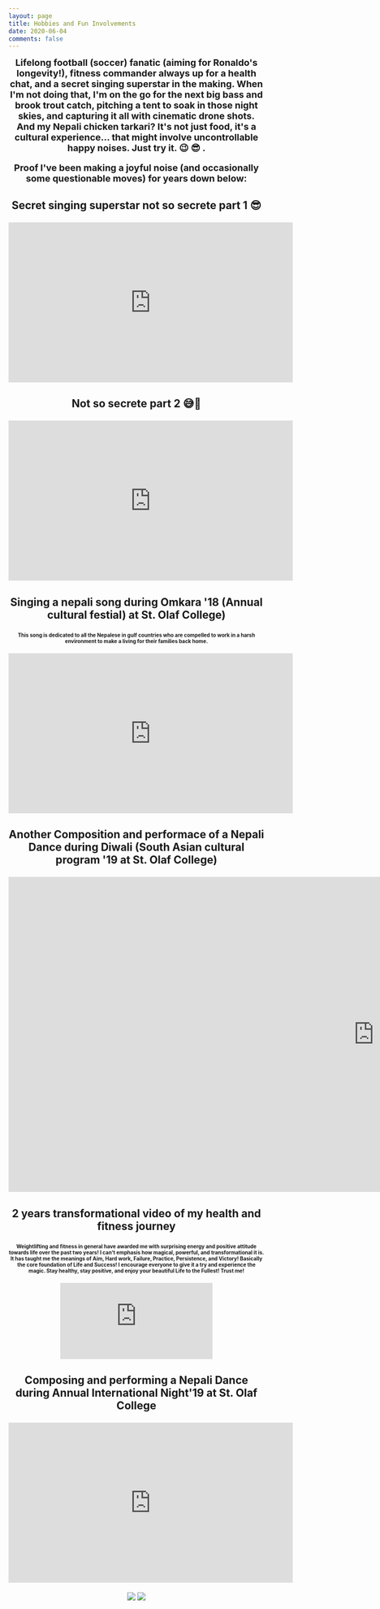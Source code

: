 ```yaml
---
layout: page
title: Hobbies and Fun Involvements
date: 2020-06-04
comments: false
---
```

 <center> <strong><font size="+1"> 
Lifelong football (soccer) fanatic (aiming for Ronaldo's longevity!), fitness commander always up for a health chat, and a secret singing superstar in the making. When I'm not doing that, I'm on the go for the next big bass and brook trout catch, pitching a tent to soak in those night skies, and capturing it all with cinematic drone shots. And my Nepali chicken tarkari? It's not just food, it's a cultural experience... that might involve uncontrollable happy noises. Just try it. 😉 
 &#128526; .

Proof I've been making a joyful noise (and occasionally some questionable moves) for years down below:

### Secret singing superstar not so secrete part 1 😎
<iframe width="560" height="315" src="https://www.youtube.com/watch?v=foS8Xal3_R4" frameborder="0" allow="accelerometer; autoplay; encrypted-media; gyroscope; picture-in-picture" allowfullscreen></iframe>

### Not so secrete part 2 😅🤭
<iframe width="560" height="315" src="https://www.youtube.com/watch?v=cQWGb17NxXA" frameborder="0" allow="accelerometer; autoplay; encrypted-media; gyroscope; picture-in-picture" allowfullscreen></iframe>

### Singing a nepali song during Omkara '18 (Annual cultural festial) at St. Olaf College)
<font size = '0.7'> This song is dedicated to all the Nepalese in gulf countries who are compelled to work in a harsh environment to make a living for their families back home. </font>
<iframe width="560" height="315" src="https://www.youtube.com/embed/Sublqdi5XlU" frameborder="0" allow="accelerometer; autoplay; encrypted-media; gyroscope; picture-in-picture" allowfullscreen></iframe>


### Another Composition and performace of a Nepali Dance during Diwali (South Asian cultural program '19 at St. Olaf College)
<iframe width="1440" height="620" src="https://www.youtube.com/embed/RcMIt4siaKs" frameborder="0" allow="accelerometer; autoplay; encrypted-media; gyroscope; picture-in-picture" allowfullscreen></iframe>

### 2 years transformational video of my health and fitness journey
<font size = '0.5'> Weightlifting and fitness in general have awarded me with surprising energy and positive attitude towards life over the past two years! I can't emphasis how magical, powerful, and transformational it is. It has taught me the meanings of Aim, Hard work, Failure, Practice, Persistence, and Victory! Basically the core foundation of Life and Success!
I encourage everyone to give it a try and experience the magic. Stay healthy, stay positive, and enjoy your beautiful Life to the Fullest! Trust me! </font>
<iframe src="https://www.facebook.com/100000832361732/videos/2206826379355086/" scrolling="no" frameborder="0" allowTransparency="true" allowFullScreen="true"></iframe> 

### Composing and performing a Nepali Dance during Annual International Night'19 at St. Olaf College
<iframe src="https://www.facebook.com/plugins/video.php?href=https%3A%2F%2Fwww.facebook.com%2Fkshitij.gurung.56%2Fvideos%2F2159293330775058%2F&show_text=0&width=560" width="560" height="315" style="border:none;overflow:hidden" scrolling="no" frameborder="0" allowTransparency="true" allowFullScreen="true"></iframe>


<figure class="half">
	<a href="https://scontent-msp1-1.xx.fbcdn.net/v/t1.0-9/67358610_2375145822523140_6364679969716568064_o.jpg?_nc_cat=109&_nc_sid=8024bb&_nc_ohc=LuL309xI0WAAX_v3sqO&_nc_ht=scontent-msp1-1.xx&oh=e3e1704a9a90c7751d852f81cbf0af8f&oe=5F08BFDE"> <img src="https://scontent-msp1-1.xx.fbcdn.net/v/t1.0-9/67358610_2375145822523140_6364679969716568064_o.jpg?_nc_cat=109&_nc_sid=8024bb&_nc_ohc=LuL309xI0WAAX_v3sqO&_nc_ht=scontent-msp1-1.xx&oh=e3e1704a9a90c7751d852f81cbf0af8f&oe=5F08BFDE"></a>
	<a href="https://scontent-msp1-1.xx.fbcdn.net/v/t1.0-9/13507135_1087019981335737_4598956458583175717_n.jpg?_nc_cat=100&_nc_sid=110474&_nc_ohc=XnJ0L6C0lLQAX-NO-2R&_nc_ht=scontent-msp1-1.xx&oh=4d10c174d906d485af6720bdfaee08e6&oe=5F08C6DB">
    <img src="https://scontent-msp1-1.xx.fbcdn.net/v/t1.0-9/13507135_1087019981335737_4598956458583175717_n.jpg?_nc_cat=100&_nc_sid=110474&_nc_ohc=XnJ0L6C0lLQAX-NO-2R&_nc_ht=scontent-msp1-1.xx&oh=4d10c174d906d485af6720bdfaee08e6&oe=5F08C6DB"></a>
</figure>



